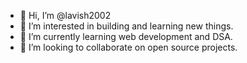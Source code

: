 - 👋 Hi, I’m @lavish2002
- 👀 I’m interested in building and learning new things.
- 🌱 I’m currently learning web development and DSA.
- 💞️ I’m looking to collaborate on open source projects.

